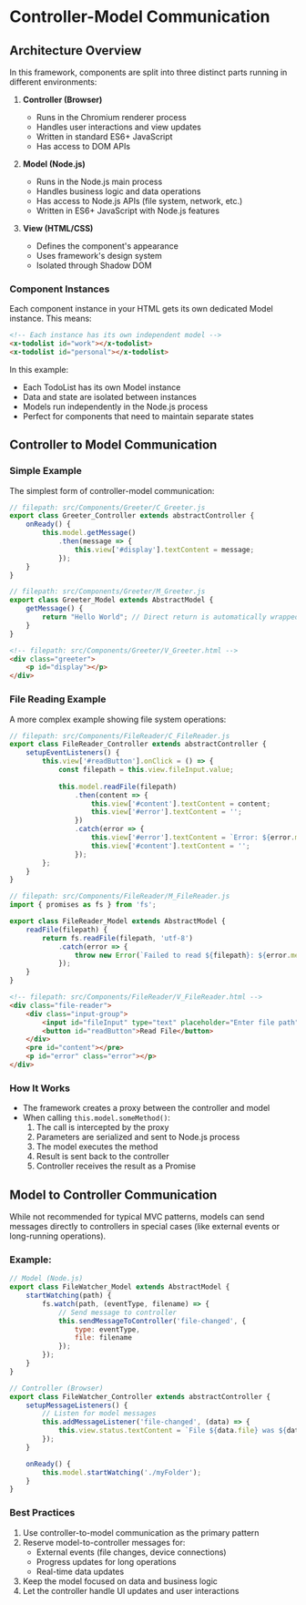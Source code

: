 # Controller-Model Communication

## Architecture Overview
In this framework, components are split into three distinct parts running in different environments:

1. **Controller (Browser)**
   - Runs in the Chromium renderer process
   - Handles user interactions and view updates
   - Written in standard ES6+ JavaScript
   - Has access to DOM APIs

2. **Model (Node.js)**
   - Runs in the Node.js main process
   - Handles business logic and data operations
   - Has access to Node.js APIs (file system, network, etc.)
   - Written in ES6+ JavaScript with Node.js features

3. **View (HTML/CSS)**
   - Defines the component's appearance
   - Uses framework's design system
   - Isolated through Shadow DOM

### Component Instances
Each component instance in your HTML gets its own dedicated Model instance. This means:
```html
<!-- Each instance has its own independent model -->
<x-todolist id="work"></x-todolist>
<x-todolist id="personal"></x-todolist>
```
In this example:
- Each TodoList has its own Model instance
- Data and state are isolated between instances
- Models run independently in the Node.js process
- Perfect for components that need to maintain separate states

## Controller to Model Communication

### Simple Example
The simplest form of controller-model communication:

```javascript
// filepath: src/Components/Greeter/C_Greeter.js
export class Greeter_Controller extends abstractController {
    onReady() {
        this.model.getMessage()
            .then(message => {
                this.view['#display'].textContent = message;
            });
    }
}
```

```javascript
// filepath: src/Components/Greeter/M_Greeter.js
export class Greeter_Model extends AbstractModel {
    getMessage() {
        return "Hello World"; // Direct return is automatically wrapped in a Promise
    }
}
```

```html
<!-- filepath: src/Components/Greeter/V_Greeter.html -->
<div class="greeter">
    <p id="display"></p>
</div>
```

### File Reading Example
A more complex example showing file system operations:

```javascript
// filepath: src/Components/FileReader/C_FileReader.js
export class FileReader_Controller extends abstractController {
    setupEventListeners() {
        this.view['#readButton'].onClick = () => {
            const filepath = this.view.fileInput.value;
            
            this.model.readFile(filepath)
                .then(content => {
                    this.view['#content'].textContent = content;
                    this.view['#error'].textContent = '';
                })
                .catch(error => {
                    this.view['#error'].textContent = `Error: ${error.message}`;
                    this.view['#content'].textContent = '';
                });
        };
    }
}
```

```javascript
// filepath: src/Components/FileReader/M_FileReader.js
import { promises as fs } from 'fs';

export class FileReader_Model extends AbstractModel {
    readFile(filepath) {
        return fs.readFile(filepath, 'utf-8')
            .catch(error => {
                throw new Error(`Failed to read ${filepath}: ${error.message}`);
            });
    }
}
```

```html
<!-- filepath: src/Components/FileReader/V_FileReader.html -->
<div class="file-reader">
    <div class="input-group">
        <input id="fileInput" type="text" placeholder="Enter file path">
        <button id="readButton">Read File</button>
    </div>
    <pre id="content"></pre>
    <p id="error" class="error"></p>
</div>
```

### How It Works
- The framework creates a proxy between the controller and model
- When calling `this.model.someMethod()`:
  1. The call is intercepted by the proxy
  2. Parameters are serialized and sent to Node.js process
  3. The model executes the method
  4. Result is sent back to the controller
  5. Controller receives the result as a Promise

## Model to Controller Communication

While not recommended for typical MVC patterns, models can send messages directly to controllers in special cases (like external events or long-running operations).

### Example:

```javascript
// Model (Node.js)
export class FileWatcher_Model extends AbstractModel {
    startWatching(path) {
        fs.watch(path, (eventType, filename) => {
            // Send message to controller
            this.sendMessageToController('file-changed', {
                type: eventType,
                file: filename
            });
        });
    }
}
```

```javascript
// Controller (Browser)
export class FileWatcher_Controller extends abstractController {
    setupMessageListeners() {
        // Listen for model messages
        this.addMessageListener('file-changed', (data) => {
            this.view.status.textContent = `File ${data.file} was ${data.type}`;
        });
    }

    onReady() {
        this.model.startWatching('./myFolder');
    }
}
```

### Best Practices
1. Use controller-to-model communication as the primary pattern
2. Reserve model-to-controller messages for:
   - External events (file changes, device connections)
   - Progress updates for long operations
   - Real-time data updates
3. Keep the model focused on data and business logic
4. Let the controller handle UI updates and user interactions